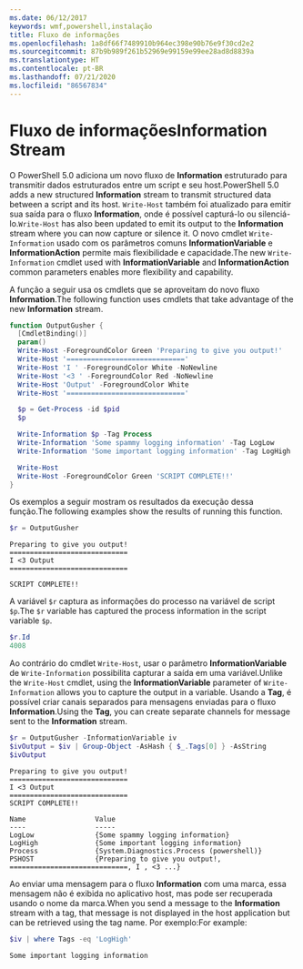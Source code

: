 ```yaml
---
ms.date: 06/12/2017
keywords: wmf,powershell,instalação
title: Fluxo de informações
ms.openlocfilehash: 1a8df66f7489910b964ec398e90b76e9f30cd2e2
ms.sourcegitcommit: 87b9b989f261b52969e99159e99ee28ad8d8839a
ms.translationtype: HT
ms.contentlocale: pt-BR
ms.lasthandoff: 07/21/2020
ms.locfileid: "86567834"
---
```

# <a name="information-stream"></a><span data-ttu-id="9f65b-103">Fluxo de informações</span><span class="sxs-lookup"><span data-stu-id="9f65b-103">Information Stream</span></span>

<span data-ttu-id="9f65b-104">O PowerShell 5.0 adiciona um novo fluxo de **Information** estruturado para transmitir dados estruturados entre um script e seu host.</span><span class="sxs-lookup"><span data-stu-id="9f65b-104">PowerShell 5.0 adds a new structured **Information** stream to transmit structured data between a script and its host.</span></span> <span data-ttu-id="9f65b-105">`Write-Host` também foi atualizado para emitir sua saída para o fluxo **Information**, onde é possível capturá-lo ou silenciá-lo.</span><span class="sxs-lookup"><span data-stu-id="9f65b-105">`Write-Host` has also been updated to emit its output to the **Information** stream where you can now capture or silence it.</span></span> <span data-ttu-id="9f65b-106">O novo cmdlet `Write-Information` usado com os parâmetros comuns **InformationVariable** e **InformationAction** permite mais flexibilidade e capacidade.</span><span class="sxs-lookup"><span data-stu-id="9f65b-106">The new `Write-Information` cmdlet used with **InformationVariable** and **InformationAction** common parameters enables more flexibility and capability.</span></span>

<span data-ttu-id="9f65b-107">A função a seguir usa os cmdlets que se aproveitam do novo fluxo **Information**.</span><span class="sxs-lookup"><span data-stu-id="9f65b-107">The following function uses cmdlets that take advantage of the new **Information** stream.</span></span>

```powershell
function OutputGusher {
  [CmdletBinding()]
  param()
  Write-Host -ForegroundColor Green 'Preparing to give you output!'
  Write-Host '============================='
  Write-Host 'I ' -ForegroundColor White -NoNewline
  Write-Host '<3 ' -ForegroundColor Red -NoNewline
  Write-Host 'Output' -ForegroundColor White
  Write-Host '============================='

  $p = Get-Process -id $pid
  $p

  Write-Information $p -Tag Process
  Write-Information 'Some spammy logging information' -Tag LogLow
  Write-Information 'Some important logging information' -Tag LogHigh

  Write-Host
  Write-Host -ForegroundColor Green 'SCRIPT COMPLETE!!'
}
```

<span data-ttu-id="9f65b-108">Os exemplos a seguir mostram os resultados da execução dessa função.</span><span class="sxs-lookup"><span data-stu-id="9f65b-108">The following examples show the results of running this function.</span></span>

```powershell
$r = OutputGusher
```

```Output
Preparing to give you output!
=============================
I <3 Output
=============================

SCRIPT COMPLETE!!
```

<span data-ttu-id="9f65b-109">A variável `$r` captura as informações do processo na variável de script `$p`.</span><span class="sxs-lookup"><span data-stu-id="9f65b-109">The `$r` variable has captured the process information in the script variable `$p`.</span></span>

```powershell
$r.Id
4008
```

<span data-ttu-id="9f65b-110">Ao contrário do cmdlet `Write-Host`, usar o parâmetro **InformationVariable** de `Write-Information` possibilita capturar a saída em uma variável.</span><span class="sxs-lookup"><span data-stu-id="9f65b-110">Unlike the `Write-Host` cmdlet, using the **InformationVariable** parameter of `Write-Information` allows you to capture the output in a variable.</span></span> <span data-ttu-id="9f65b-111">Usando a **Tag**, é possível criar canais separados para mensagens enviadas para o fluxo **Information**.</span><span class="sxs-lookup"><span data-stu-id="9f65b-111">Using the **Tag**, you can create separate channels for message sent to the **Information** stream.</span></span>

```powershell
$r = OutputGusher -InformationVariable iv
$ivOutput = $iv | Group-Object -AsHash { $_.Tags[0] } -AsString
$ivOutput
```

```Output
Preparing to give you output!
=============================
I <3 Output
=============================
SCRIPT COMPLETE!!

Name                 Value
----                 -----
LogLow               {Some spammy logging information}
LogHigh              {Some important logging information}
Process              {System.Diagnostics.Process (powershell)}
PSHOST               {Preparing to give you output!, =============================, I , <3 ...}
```

<span data-ttu-id="9f65b-112">Ao enviar uma mensagem para o fluxo **Information** com uma marca, essa mensagem não é exibida no aplicativo host, mas pode ser recuperada usando o nome da marca.</span><span class="sxs-lookup"><span data-stu-id="9f65b-112">When you send a message to the **Information** stream with a tag, that message is not displayed in the host application but can be retrieved using the tag name.</span></span> <span data-ttu-id="9f65b-113">Por exemplo:</span><span class="sxs-lookup"><span data-stu-id="9f65b-113">For example:</span></span>

```powershell
$iv | where Tags -eq 'LogHigh'
```

```Output
Some important logging information
```
